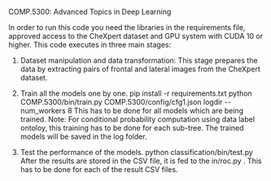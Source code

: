 COMP.5300: Advanced Topics in Deep Learning

In order to run this code you need the libraries in the requirements file, approved access to the CheXpert dataset and GPU system with CUDA 10 or higher.
This code executes in three main stages:
1. Dataset manipulation and data transformation: This stage prepares the data by extracting pairs of frontal and lateral images from the CheXpert dataset.
2. Train all the models one by one.
pip install -r requirements.txt
python COMP.5300/bin/train.py COMP.5300/config/cfg1.json logdir --num_workers 8 
This has to be done for all models which are being trained.
Note: For conditional probability computation using data label ontoloy, this training has to be done for each sub-tree. The trained models will be saved in the log folder.

3. Test the performance of the models.
python classification/bin/test.py
After the results are stored in the CSV file, it is fed to the in/roc.py .
This has to be done for each of the result CSV files.
